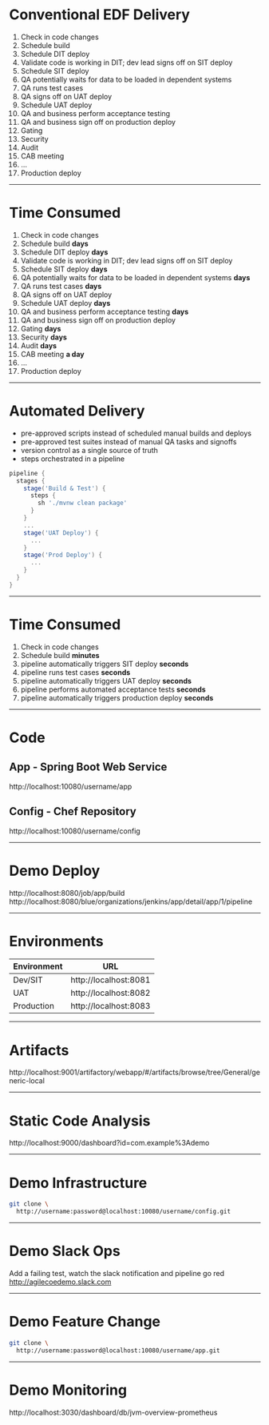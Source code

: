 # Conventional EDF Delivery

1. Check in code changes
1. Schedule build
1. Schedule DIT deploy
1. Validate code is working in DIT; dev lead signs off on SIT deploy
1. Schedule SIT deploy
1. QA potentially waits for data to be loaded in dependent systems
1. QA runs test cases
1. QA signs off on UAT deploy
1. Schedule UAT deploy
1. QA and business perform acceptance testing
1. QA and business sign off on production deploy
1. Gating
1. Security
1. Audit
1. CAB meeting
1. ...
1. Production deploy

---
# Time Consumed

1. Check in code changes
1. Schedule build **days**
1. Schedule DIT deploy **days**
1. Validate code is working in DIT; dev lead signs off on SIT deploy
1. Schedule SIT deploy **days**
1. QA potentially waits for data to be loaded in dependent systems **days**
1. QA runs test cases **days**
1. QA signs off on UAT deploy
1. Schedule UAT deploy **days**
1. QA and business perform acceptance testing **days**
1. QA and business sign off on production deploy
1. Gating **days**
1. Security **days**
1. Audit **days**
1. CAB meeting **a day**
1. ...
1. Production deploy

---

# Automated Delivery

- pre-approved scripts instead of scheduled manual builds and deploys
- pre-approved test suites instead of manual QA tasks and signoffs
- version control as a single source of truth
- steps orchestrated in a pipeline
```groovy
pipeline {
  stages {
    stage('Build & Test') {
      steps {
        sh './mvnw clean package'
      }
    }
    ...
    stage('UAT Deploy') {
      ...
    }
    stage('Prod Deploy') {
      ...
    }
  }
}
```

---

# Time Consumed

1. Check in code changes
1. Schedule build **minutes**
1. pipeline automatically triggers SIT deploy **seconds**
1. pipeline runs test cases **seconds**
1. pipeline automatically triggers UAT deploy **seconds**
1. pipeline performs automated acceptance tests **seconds**
1. pipeline automatically triggers production deploy **seconds**

---

# Code

## App - Spring Boot Web Service

http://localhost:10080/username/app

## Config - Chef Repository

http://localhost:10080/username/config

---

# Demo Deploy

http://localhost:8080/job/app/build
http://localhost:8080/blue/organizations/jenkins/app/detail/app/1/pipeline

---

# Environments

| Environment | URL                   |
| ----------- | --------------------- |
| Dev/SIT     | http://localhost:8081 |
| UAT         | http://localhost:8082 |
| Production  | http://localhost:8083 |

---

# Artifacts

http://localhost:9001/artifactory/webapp/#/artifacts/browse/tree/General/generic-local

---

# Static Code Analysis

http://localhost:9000/dashboard?id=com.example%3Ademo

---

# Demo Infrastructure

```bash
git clone \
  http://username:password@localhost:10080/username/config.git
```

---

# Demo Slack Ops

Add a failing test, watch the slack notification and pipeline go red
http://agilecoedemo.slack.com

---

# Demo Feature Change

```bash
git clone \
  http://username:password@localhost:10080/username/app.git
```

---

# Demo Monitoring

http://localhost:3030/dashboard/db/jvm-overview-prometheus
